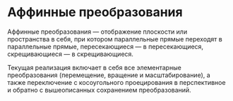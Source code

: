 # Аффинные преобразования

Аффинные преобразования — отображение плоскости или пространства в себя, при котором параллельные прямые переходят в
параллельные прямые, пересекающиеся — в пересекающиеся, скрещивающиеся — в скрещивающиеся.

Текущая реализация включает в себя все элементарные преобразования (перемещение, вращение и масштабирование), а также
переключение с косоугольного проецирования в перспективное и обратно с вышеописанных сохранением преобразований.